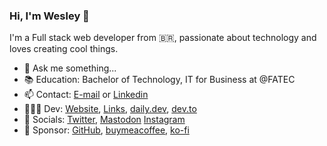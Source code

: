 ### Hi, I'm Wesley 👋
I'm a Full stack web developer from 🇧🇷, passionate about technology and loves creating cool things.
- 💬 Ask me something...
- 📚 Education: Bachelor of Technology, IT for Business at @FATEC
- 📫 Contact: [E-mail](mailto:wesleybertipaglia@gmail.com) or [Linkedin](https://www.linkedin.com/in/wesley-bertipaglia)
- 🧑🏻‍💻 Dev: [Website](https://wesleybertipaglia.github.io/), [Links](https://gravatar.com/wesleybertipaglia), [daily.dev](https://app.daily.dev/wesleybertipaglia), [dev.to](https://dev.to/wesleybertipaglia)
- 📸 Socials: [Twitter](https://twitter.com/wesleyberti_), [Mastodon](https://mastodon.social/@wesleybertipaglia) [Instagram](https://instagram.com/wesleyberti_/)
- 💙 Sponsor: [GitHub](https://github.com/sponsors/wesleybertipaglia), [buymeacoffee](https://www.buymeacoffee.com/wesleybertipaglia), [ko-fi](https://ko-fi.com/wesleybertipaglia)
